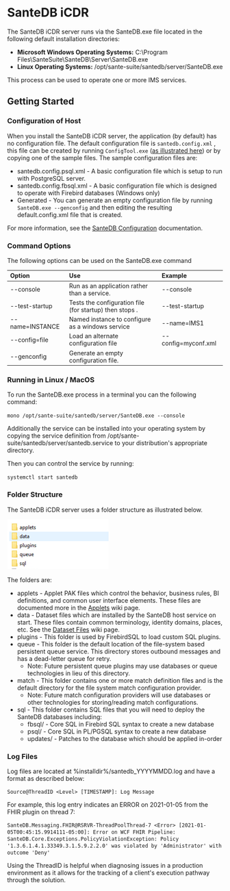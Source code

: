 # SanteDB iCDR

The SanteDB iCDR server runs via the SanteDB.exe file located in the following default installation directories:

* **Microsoft Windows Operating Systems:** C:\Program Files\SanteSuite\SanteDB\Server\SanteDB.exe
* **Linux Operating Systems:** /opt/sante-suite/santedb/server/SanteDB.exe

This process can be used to operate one or more IMS services. 

## Getting Started

### Configuration of Host

When you install the SanteDB iCDR server, the application \(by default\) has no configuration file. The default configuration file is `santedb.config.xml` , this file can be created by running `ConfigTool.exe` \([as illustrated here](../../installation/santedb-server/configuration/#guided-configuration)\) or by copying one of the sample files. The sample configuration files are:

* santedb.config.psql.xml - A basic configuration file which is setup to run with PostgreSQL server.
* santedb.config.fbsql.xml - A basic configuration file which is designed to operate with Firebird databases \(Windows only\)
* Generated - You can generate an empty configuration file by running `SanteDB.exe --genconfig` and then editing the resulting default.config.xml file that is created.

For more information, see the [SanteDB Configuration](host-configuration-file/) documentation.

### Command Options

The following options can be used on the SanteDB.exe command

| Option | Use | Example |
| :--- | :--- | :--- |
| --console | Run as an application rather than a service. | --console |
| --test-startup | Tests the configuration file \(for startup\) then stops . | --test-startup |
| --name=INSTANCE | Named instance to configure as a windows service | --name=IMS1 |
| --config=file | Load an alternate configuration file | --config=myconf.xml |
| --genconfig | Generate an empty configuration file. |  |

### Running in Linux / MacOS

To run the SanteDB.exe process in a terminal you can the following command:

`mono /opt/sante-suite/santedb/server/SanteDB.exe --console`

Additionally the service can be installed into your operating system by copying the service definition from /opt/sante-suite/santedb/server/santedb.service to your distribution's appropriate directory.

Then you can control the service by running:

`systemctl start santedb`

### Folder Structure

The SanteDB iCDR server uses a folder structure as illustrated below.

![](../../../.gitbook/assets/image%20%28187%29.png)

The folders are:

* applets - Applet PAK files which control the behavior, business rules, BI definitions, and common user interface elements. These files are documented more in the [Applets](../../extending-santedb/applets/) wiki page.
* data - Dataset files which are installed by the SanteDB host service on start. These files contain common terminology, identity domains, places, etc. See the [Dataset Files](../../extending-santedb/applets/distributing-data.md) wiki page.
* plugins - This folder is used by FirebirdSQL to load custom SQL plugins.
* queue - This folder is the default location of the file-system based persistent queue service. This directory stores outbound messages and has a dead-letter queue for retry. 
  * Note: Future persistent queue plugins may use databases or queue technologies in lieu of this directory.
* match - This folder contains one or more match definition files and is the default directory for the file system match configuration provider.
  * Note: Future match configuration providers will use databases or other technologies for storing/reading match configurations.
* sql  - This folder contains SQL files that you will need to deploy the SanteDB databases including:
  * fbsql/ - Core SQL in Firebird SQL syntax to create a new database
  * psql/ - Core SQL in PL/PGSQL syntax to create a new database
  * updates/ - Patches to the database which should be applied in-order

### Log Files

Log files are located at %installdir%/santedb\_YYYYMMDD.log and have a format as described below:

```text
Source@ThreadID <Level> [TIMESTAMP]: Log Message
```

For example, this log entry indicates an ERROR on 2021-01-05 from the FHIR plugin on thread 7:

```text
SanteDB.Messaging.FHIR@RSRVR-ThreadPoolThread-7 <Error> [2021-01-05T00:45:15.9914111-05:00]: Error on WCF FHIR Pipeline: SanteDB.Core.Exceptions.PolicyViolationException: Policy '1.3.6.1.4.1.33349.3.1.5.9.2.2.0' was violated by 'Administrator' with outcome 'Deny'
```

Using the ThreadID is helpful when diagnosing issues in a production environment as it allows for the tracking of a client's execution pathway through the solution.

